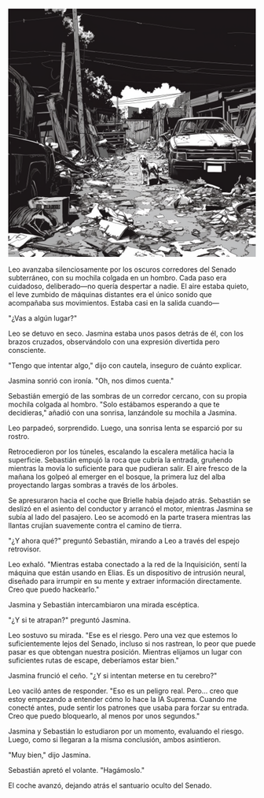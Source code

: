 ![Ángelo](/assets/images/angelo.png)

Leo avanzaba silenciosamente por los oscuros corredores del Senado subterráneo, con su mochila colgada en un hombro. Cada paso era cuidadoso, deliberado—no quería despertar a nadie. El aire estaba quieto, el leve zumbido de máquinas distantes era el único sonido que acompañaba sus movimientos. Estaba casi en la salida cuando—

"¿Vas a algún lugar?"

Leo se detuvo en seco. Jasmina estaba unos pasos detrás de él, con los brazos cruzados, observándolo con una expresión divertida pero consciente.

"Tengo que intentar algo," dijo con cautela, inseguro de cuánto explicar.

Jasmina sonrió con ironía. "Oh, nos dimos cuenta."

Sebastián emergió de las sombras de un corredor cercano, con su propia mochila colgada al hombro. "Solo estábamos esperando a que te decidieras," añadió con una sonrisa, lanzándole su mochila a Jasmina.

Leo parpadeó, sorprendido. Luego, una sonrisa lenta se esparció por su rostro.

Retrocedieron por los túneles, escalando la escalera metálica hacia la superficie. Sebastián empujó la roca que cubría la entrada, gruñendo mientras la movía lo suficiente para que pudieran salir. El aire fresco de la mañana los golpeó al emerger en el bosque, la primera luz del alba proyectando largas sombras a través de los árboles.

Se apresuraron hacia el coche que Brielle había dejado atrás. Sebastián se deslizó en el asiento del conductor y arrancó el motor, mientras Jasmina se subía al lado del pasajero. Leo se acomodó en la parte trasera mientras las llantas crujían suavemente contra el camino de tierra.

"¿Y ahora qué?" preguntó Sebastián, mirando a Leo a través del espejo retrovisor.

Leo exhaló. "Mientras estaba conectado a la red de la Inquisición, sentí la máquina que están usando en Elias. Es un dispositivo de intrusión neural, diseñado para irrumpir en su mente y extraer información directamente. Creo que puedo hackearlo."

Jasmina y Sebastián intercambiaron una mirada escéptica.

"¿Y si te atrapan?" preguntó Jasmina.

Leo sostuvo su mirada. "Ese es el riesgo. Pero una vez que estemos lo suficientemente lejos del Senado, incluso si nos rastrean, lo peor que puede pasar es que obtengan nuestra posición. Mientras elijamos un lugar con suficientes rutas de escape, deberíamos estar bien."

Jasmina frunció el ceño. "¿Y si intentan meterse en tu cerebro?"

Leo vaciló antes de responder. "Eso es un peligro real. Pero... creo que estoy empezando a entender cómo lo hace la IA Suprema. Cuando me conecté antes, pude sentir los patrones que usaba para forzar su entrada. Creo que puedo bloquearlo, al menos por unos segundos."

Jasmina y Sebastián lo estudiaron por un momento, evaluando el riesgo. Luego, como si llegaran a la misma conclusión, ambos asintieron.

"Muy bien," dijo Jasmina.

Sebastián apretó el volante. "Hagámoslo."

El coche avanzó, dejando atrás el santuario oculto del Senado.